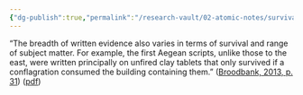```yaml
---
{"dg-publish":true,"permalink":"/research-vault/02-atomic-notes/survival-and-range-of-subject-matter-in-written-evidence-controls-our-view-of-history/"}
---
```


“The breadth of written evidence also varies in terms of survival and range of subject matter. For example, the first Aegean scripts, unlike those to the east, were written principally on unfired clay tablets that only survived if a conflagration consumed the building containing them.” ([Broodbank, 2013, p. 31](zotero://select/library/items/IR54JIQG)) ([pdf](zotero://open-pdf/library/items/85K7BT2G?page=30&annotation=BVI2RL9A))